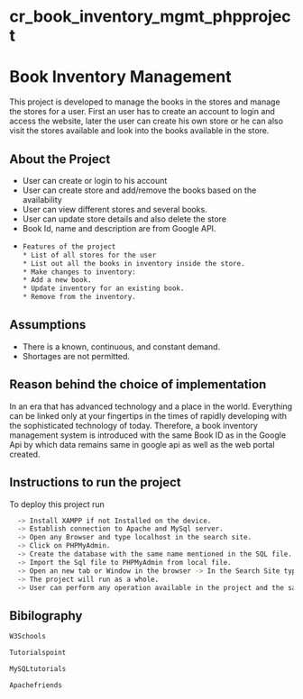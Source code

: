 # cr_book_inventory_mgmt_phpproject

# Book Inventory Management

This project is developed to manage the books in the stores and manage the stores for a user.
First an user has to create an account to login and access the website, later the user can create his own store or he can also visit the stores available and look into the books available in the store.


## About the Project

 - User can create or login to his account
 - User can create store and add/remove the books based on the availability
 - User can view different stores and several books.
 - User can update store details and also delete the store
 - Book Id, name and description are from Google API.
 - ```bash
   Features of the project
   * List of all stores for the user
   * List out all the books in inventory inside the store.
   * Make changes to inventory:
   * Add a new book.
   * Update inventory for an existing book.
   * Remove from the inventory.
   ```
 


## Assumptions
 
- There is a known, continuous, and constant demand. 
- Shortages are not permitted.
## Reason behind the choice of implementation

In an era that has advanced technology and a place in the world. Everything can be linked only at your fingertips in the times of rapidly developing with the sophisticated technology of today. Therefore, a book inventory management system is introduced with the same Book ID as in the Google Api by which data remains same in google api as well as the web portal created.
## Instructions to run the project

To deploy this project run

```bash
  -> Install XAMPP if not Installed on the device.
  -> Establish connection to Apache and MySql server.
  -> Open any Browser and type localhost in the search site.
  -> Click on PHPMyAdmin.
  -> Create the database with the same name mentioned in the SQL file.
  -> Import the Sql file to PHPMyAdmin from local file.
  -> Open an new tab or Window in the browser -> In the Search Site type localhost/folder_name
  -> The project will run as a whole.
  -> User can perform any operation available in the project and the same will be reflected.
```
## Bibilography

  ```bash
  W3Schools
  ```
  
  ```bash
 Tutorialspoint
  ```
  
  ```bash
  MySQLtutorials
  ```

  ```bash
  Apachefriends
  ```
